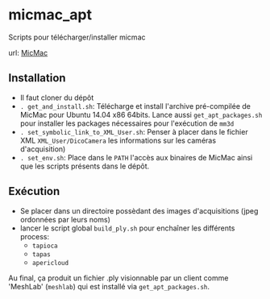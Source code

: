 # micmac_apt
Scripts pour télécharger/installer micmac

url: [MicMac](http://logiciels.ign.fr/?Micmac)
## Installation

- Il faut cloner du dépôt
- ```. get_and_install.sh```: Télécharge et install l'archive pré-compilée de MicMac pour Ubuntu 14.04 x86 64bits. Lance aussi ```get_apt_packages.sh``` pour installer les packages nécessaires pour l'exécution de `mm3d`
- ```. set_symbolic_link_to_XML_User.sh```: Penser à placer dans le fichier XML ```XML_User/DicoCamera``` les informations sur les caméras d'acquisition)
- ```. set_env.sh```: Place dans le `PATH` l'accès aux binaires de MicMac ainsi que les scripts présents dans le dépôt.

## Exécution

- Se placer dans un directoire possèdant des images d'acquisitions (jpeg ordonnées par leurs noms)
- lancer le script global `build_ply.sh` pour enchaîner les différents process:
  - `tapioca`
  - `tapas`
  - `apericloud`

Au final, ça produit un fichier .ply visionnable par un client comme 'MeshLab' (```meshlab```) qui est installé via ```get_apt_packages.sh```.
